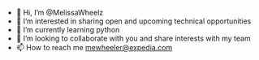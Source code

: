 - 👋 Hi, I’m @MelissaWheelz
- 👀 I’m interested in sharing open and upcoming technical opportunities
- 🌱 I’m currently learning python 
- 💞️ I’m looking to collaborate with you and share interests with my team 
- 📫 How to reach me mewheeler@expedia.com

<!---
MelissaWheelz/MelissaWheelz is a ✨ special ✨ repository because its `README.md` (this file) appears on your GitHub profile.
You can click the Preview link to take a look at your changes.
--->

